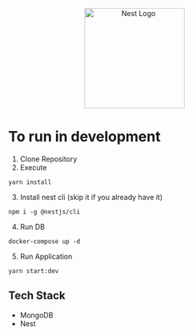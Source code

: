 <p align="center">
  <a href="http://nestjs.com/" target="blank"><img src="https://nestjs.com/img/logo-small.svg" width="200" alt="Nest Logo" /></a>
</p>

# To run in development

1. Clone Repository
2. Execute

```
yarn install
```

3. Install nest cli (skip it if you already have it)

```
npm i -g @nestjs/cli
```

4. Run DB

```
docker-compose up -d
```

5. Run Application

```
yarn start:dev
```

## Tech Stack

- MongoDB
- Nest
